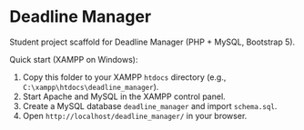 # Deadline Manager

Student project scaffold for Deadline Manager (PHP + MySQL, Bootstrap 5).

Quick start (XAMPP on Windows):

1. Copy this folder to your XAMPP `htdocs` directory (e.g., `C:\xampp\htdocs\deadline_manager`).
2. Start Apache and MySQL in the XAMPP control panel.
3. Create a MySQL database `deadline_manager` and import `schema.sql`.
4. Open `http://localhost/deadline_manager/` in your browser.


